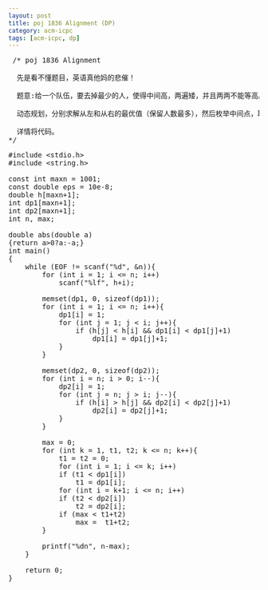 ```yaml
---
layout: post
title: poj 1836 Alignment (DP)
category: acm-icpc
tags: [acm-icpc, dp]
---
```


<pre> /* poj 1836 Alignment

  先是看不懂题目，英语真他妈的悲催！

  题意:给一个队伍，要去掉最少的人，使得中间高，两遍矮，并且两两不能等高。

  动态规划，分别求解从左和从右的最优值（保留人数最多），然后枚举中间点，取得留下最多的人数，答案就是n-max。

  详情将代码。
*/</pre>
<!--more-->
<pre>#include &lt;stdio.h&gt;
#include &lt;string.h&gt;

const int maxn = 1001;
const double eps = 10e-8;
double h[maxn+1];
int dp1[maxn+1];
int dp2[maxn+1];
int n, max;

double abs(double a)
{return a&gt;0?a:-a;}
int main()
{
    while (EOF != scanf("%d", &amp;n)){
        for (int i = 1; i &lt;= n; i++)
            scanf("%lf", h+i);

        memset(dp1, 0, sizeof(dp1));
        for (int i = 1; i &lt;= n; i++){
            dp1[i] = 1;
            for (int j = 1; j &lt; i; j++){
                if (h[j] &lt; h[i] &amp;&amp; dp1[i] &lt; dp1[j]+1)
                    dp1[i] = dp1[j]+1;
            }
        }

        memset(dp2, 0, sizeof(dp2));
        for (int i = n; i &gt; 0; i--){
            dp2[i] = 1;
            for (int j = n; j &gt; i; j--){
                if (h[i] &gt; h[j] &amp;&amp; dp2[i] &lt; dp2[j]+1)
                    dp2[i] = dp2[j]+1;
            }
        }

        max = 0;
        for (int k = 1, t1, t2; k &lt;= n; k++){
            t1 = t2 = 0;
            for (int i = 1; i &lt;= k; i++)
            if (t1 &lt; dp1[i])
                t1 = dp1[i];
            for (int i = k+1; i &lt;= n; i++)
            if (t2 &lt; dp2[i])
                t2 = dp2[i];
            if (max &lt; t1+t2)
                max =  t1+t2;
        }

        printf("%dn", n-max);
    }

    return 0;
}</pre>
